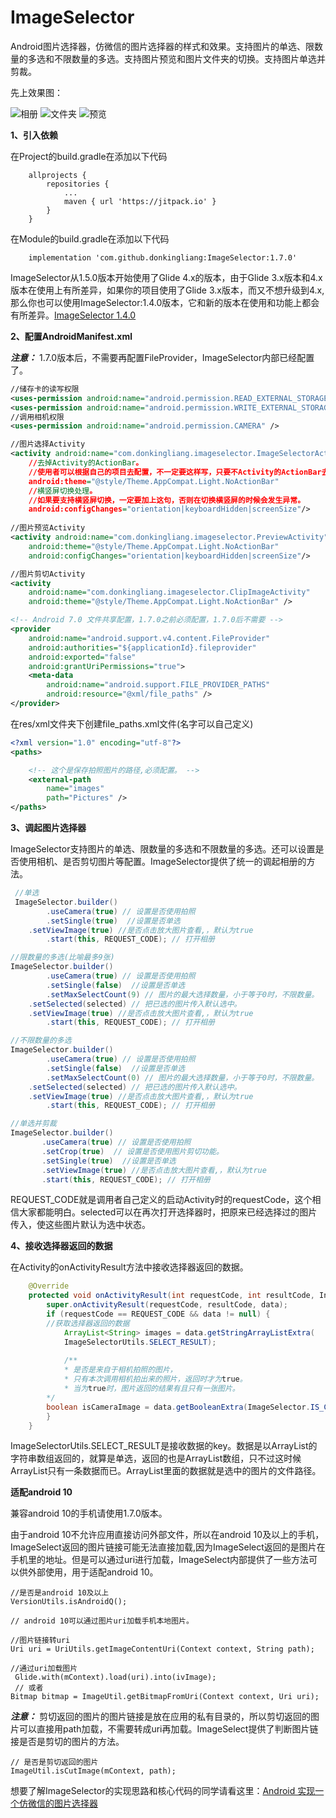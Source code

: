 # ImageSelector
Android图片选择器，仿微信的图片选择器的样式和效果。支持图片的单选、限数量的多选和不限数量的多选。支持图片预览和图片文件夹的切换。支持图片单选并剪裁。

先上效果图：

![相册](https://github.com/donkingliang/ImageSelector/blob/master/%E6%95%88%E6%9E%9C%E5%9B%BE/%E7%9B%B8%E5%86%8C.jpg)  ![文件夹](https://github.com/donkingliang/ImageSelector/blob/master/%E6%95%88%E6%9E%9C%E5%9B%BE/%E6%96%87%E4%BB%B6%E5%A4%B9.jpg)  ![预览](https://github.com/donkingliang/ImageSelector/blob/master/%E6%95%88%E6%9E%9C%E5%9B%BE/%E9%A2%84%E8%A7%88.jpg)

**1、引入依赖**

在Project的build.gradle在添加以下代码

```
	allprojects {
		repositories {
			...
			maven { url 'https://jitpack.io' }
		}
	}
```
在Module的build.gradle在添加以下代码

```
	implementation 'com.github.donkingliang:ImageSelector:1.7.0'
```
ImageSelector从1.5.0版本开始使用了Glide 4.x的版本，由于Glide 3.x版本和4.x版本在使用上有所差异，如果你的项目使用了Glide 3.x版本，而又不想升级到4.x,那么你也可以使用ImageSelector:1.4.0版本，它和新的版本在使用和功能上都会有所差异。[ImageSelector 1.4.0](https://github.com/donkingliang/ImageSelector/blob/master/README1.4.0.md)

**2、配置AndroidManifest.xml**

***注意：*** 1.7.0版本后，不需要再配置FileProvider，ImageSelector内部已经配置了。
```xml
//储存卡的读写权限
<uses-permission android:name="android.permission.READ_EXTERNAL_STORAGE" />
<uses-permission android:name="android.permission.WRITE_EXTERNAL_STORAGE" />
//调用相机权限
<uses-permission android:name="android.permission.CAMERA" />

//图片选择Activity
<activity android:name="com.donkingliang.imageselector.ImageSelectorActivity"
	//去掉Activity的ActionBar。
	//使用者可以根据自己的项目去配置，不一定要这样写，只要不Activity的ActionBar去掉就可以了。
    android:theme="@style/Theme.AppCompat.Light.NoActionBar"
    //横竖屏切换处理。
    //如果要支持横竖屏切换，一定要加上这句，否则在切换横竖屏的时候会发生异常。
    android:configChanges="orientation|keyboardHidden|screenSize"/>
    
//图片预览Activity
<activity android:name="com.donkingliang.imageselector.PreviewActivity"
    android:theme="@style/Theme.AppCompat.Light.NoActionBar"
    android:configChanges="orientation|keyboardHidden|screenSize"/>

//图片剪切Activity
<activity
    android:name="com.donkingliang.imageselector.ClipImageActivity"
    android:theme="@style/Theme.AppCompat.Light.NoActionBar" />

<!-- Android 7.0 文件共享配置，1.7.0之前必须配置，1.7.0后不需要 -->
<provider
    android:name="android.support.v4.content.FileProvider"
    android:authorities="${applicationId}.fileprovider"
    android:exported="false"
    android:grantUriPermissions="true">
    <meta-data
        android:name="android.support.FILE_PROVIDER_PATHS"
        android:resource="@xml/file_paths" />
</provider>
```
在res/xml文件夹下创建file_paths.xml文件(名字可以自己定义)

```xml
<?xml version="1.0" encoding="utf-8"?>
<paths>

    <!-- 这个是保存拍照图片的路径,必须配置。 -->
    <external-path
        name="images"
        path="Pictures" />
</paths>
```

**3、调起图片选择器**

ImageSelector支持图片的单选、限数量的多选和不限数量的多选。还可以设置是否使用相机、是否剪切图片等配置。ImageSelector提供了统一的调起相册的方法。
```java
 //单选
 ImageSelector.builder()
        .useCamera(true) // 设置是否使用拍照
        .setSingle(true)  //设置是否单选
	.setViewImage(true) //是否点击放大图片查看,，默认为true
        .start(this, REQUEST_CODE); // 打开相册

//限数量的多选(比喻最多9张)
ImageSelector.builder()
        .useCamera(true) // 设置是否使用拍照
        .setSingle(false)  //设置是否单选
        .setMaxSelectCount(9) // 图片的最大选择数量，小于等于0时，不限数量。
	.setSelected(selected) // 把已选的图片传入默认选中。
	.setViewImage(true) //是否点击放大图片查看,，默认为true
        .start(this, REQUEST_CODE); // 打开相册

//不限数量的多选
ImageSelector.builder()
        .useCamera(true) // 设置是否使用拍照
        .setSingle(false)  //设置是否单选
        .setMaxSelectCount(0) // 图片的最大选择数量，小于等于0时，不限数量。
	.setSelected(selected) // 把已选的图片传入默认选中。
	.setViewImage(true) //是否点击放大图片查看,，默认为true
        .start(this, REQUEST_CODE); // 打开相册

//单选并剪裁
ImageSelector.builder()
       .useCamera(true) // 设置是否使用拍照
       .setCrop(true)  // 设置是否使用图片剪切功能。
       .setSingle(true)  //设置是否单选
       .setViewImage(true) //是否点击放大图片查看,，默认为true
       .start(this, REQUEST_CODE); // 打开相册
```
REQUEST_CODE就是调用者自己定义的启动Activity时的requestCode，这个相信大家都能明白。selected可以在再次打开选择器时，把原来已经选择过的图片传入，使这些图片默认为选中状态。

**4、接收选择器返回的数据**

在Activity的onActivityResult方法中接收选择器返回的数据。
```java
    @Override
    protected void onActivityResult(int requestCode, int resultCode, Intent data) {
        super.onActivityResult(requestCode, resultCode, data);
        if (requestCode == REQUEST_CODE && data != null) {
	    //获取选择器返回的数据
            ArrayList<String> images = data.getStringArrayListExtra(
            ImageSelectorUtils.SELECT_RESULT);
	    
	    	/**
     		* 是否是来自于相机拍照的图片，
     		* 只有本次调用相机拍出来的照片，返回时才为true。
     		* 当为true时，图片返回的结果有且只有一张图片。
		*/
	    boolean isCameraImage = data.getBooleanExtra(ImageSelector.IS_CAMERA_IMAGE, false);
        }
    }
```
ImageSelectorUtils.SELECT_RESULT是接收数据的key。数据是以ArrayList的字符串数组返回的，就算是单选，返回的也是ArrayList数组，只不过这时候ArrayList只有一条数据而已。ArrayList里面的数据就是选中的图片的文件路径。

**适配android 10**

兼容android 10的手机请使用1.7.0版本。

由于android 10不允许应用直接访问外部文件，所以在android 10及以上的手机，ImageSelect返回的图片链接可能无法直接加载,因为ImageSelect返回的是图片在手机里的地址。但是可以通过uri进行加载，ImageSelect内部提供了一些方法可以供外部使用，用于适配android 10。
```
//是否是android 10及以上
VersionUtils.isAndroidQ();

// android 10可以通过图片uri加载手机本地图片。

//图片链接转uri
Uri uri = UriUtils.getImageContentUri(Context context, String path);

//通过uri加载图片
 Glide.with(mContext).load(uri).into(ivImage);
 // 或者
Bitmap bitmap = ImageUtil.getBitmapFromUri(Context context, Uri uri);
```

***注意：*** 剪切返回的图片的图片链接是放在应用的私有目录的，所以剪切返回的图片可以直接用path加载，不需要转成uri再加载。ImageSelect提供了判断图片链接是否是剪切的图片的方法。
```
// 是否是剪切返回的图片
ImageUtil.isCutImage(mContext, path);
```

想要了解ImageSelector的实现思路和核心代码的同学请看这里：[Android 实现一个仿微信的图片选择器](http://blog.csdn.net/u010177022/article/details/70147243)
